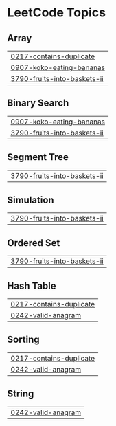 
<!---LeetCode Topics Start-->
# LeetCode Topics
## Array
|  |
| ------- |
| [0217-contains-duplicate](https://github.com/Gitjha6/DSA/tree/master/0217-contains-duplicate) |
| [0907-koko-eating-bananas](https://github.com/Gitjha6/DSA/tree/master/0907-koko-eating-bananas) |
| [3790-fruits-into-baskets-ii](https://github.com/Gitjha6/DSA/tree/master/3790-fruits-into-baskets-ii) |
## Binary Search
|  |
| ------- |
| [0907-koko-eating-bananas](https://github.com/Gitjha6/DSA/tree/master/0907-koko-eating-bananas) |
| [3790-fruits-into-baskets-ii](https://github.com/Gitjha6/DSA/tree/master/3790-fruits-into-baskets-ii) |
## Segment Tree
|  |
| ------- |
| [3790-fruits-into-baskets-ii](https://github.com/Gitjha6/DSA/tree/master/3790-fruits-into-baskets-ii) |
## Simulation
|  |
| ------- |
| [3790-fruits-into-baskets-ii](https://github.com/Gitjha6/DSA/tree/master/3790-fruits-into-baskets-ii) |
## Ordered Set
|  |
| ------- |
| [3790-fruits-into-baskets-ii](https://github.com/Gitjha6/DSA/tree/master/3790-fruits-into-baskets-ii) |
## Hash Table
|  |
| ------- |
| [0217-contains-duplicate](https://github.com/Gitjha6/DSA/tree/master/0217-contains-duplicate) |
| [0242-valid-anagram](https://github.com/Gitjha6/DSA/tree/master/0242-valid-anagram) |
## Sorting
|  |
| ------- |
| [0217-contains-duplicate](https://github.com/Gitjha6/DSA/tree/master/0217-contains-duplicate) |
| [0242-valid-anagram](https://github.com/Gitjha6/DSA/tree/master/0242-valid-anagram) |
## String
|  |
| ------- |
| [0242-valid-anagram](https://github.com/Gitjha6/DSA/tree/master/0242-valid-anagram) |
<!---LeetCode Topics End-->